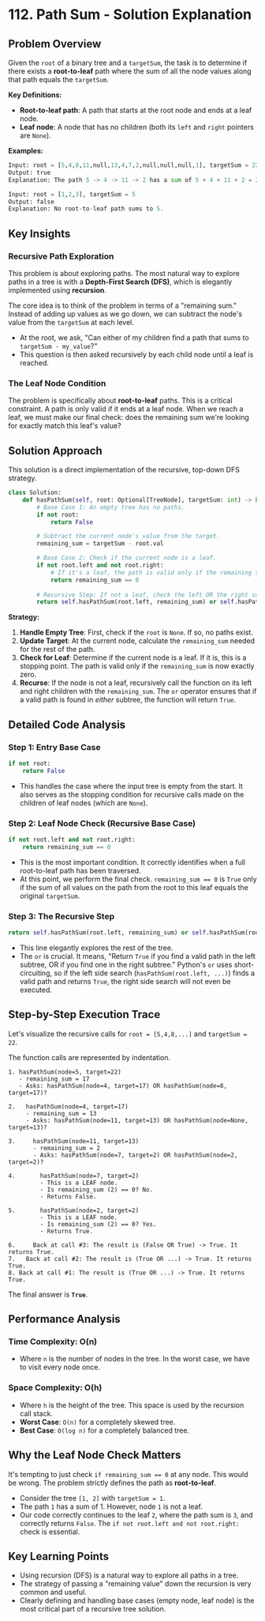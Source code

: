 # 112\. Path Sum - Solution Explanation

## Problem Overview

Given the `root` of a binary tree and a `targetSum`, the task is to determine if there exists a **root-to-leaf** path where the sum of all the node values along that path equals the `targetSum`.

**Key Definitions:**

  - **Root-to-leaf path**: A path that starts at the root node and ends at a leaf node.
  - **Leaf node**: A node that has no children (both its `left` and `right` pointers are `None`).

**Examples:**

```python
Input: root = [5,4,8,11,null,13,4,7,2,null,null,null,1], targetSum = 22
Output: true
Explanation: The path 5 -> 4 -> 11 -> 2 has a sum of 5 + 4 + 11 + 2 = 22.

Input: root = [1,2,3], targetSum = 5
Output: false
Explanation: No root-to-leaf path sums to 5.
```

## Key Insights

### Recursive Path Exploration

This problem is about exploring paths. The most natural way to explore paths in a tree is with a **Depth-First Search (DFS)**, which is elegantly implemented using **recursion**.

The core idea is to think of the problem in terms of a "remaining sum." Instead of adding up values as we go down, we can subtract the node's value from the `targetSum` at each level.

  - At the root, we ask, "Can either of my children find a path that sums to `targetSum - my_value`?"
  - This question is then asked recursively by each child node until a leaf is reached.

### The Leaf Node Condition

The problem is specifically about **root-to-leaf** paths. This is a critical constraint. A path is only valid if it ends at a leaf node. When we reach a leaf, we must make our final check: does the remaining sum we're looking for exactly match this leaf's value?

## Solution Approach

This solution is a direct implementation of the recursive, top-down DFS strategy.

```python
class Solution:
    def hasPathSum(self, root: Optional[TreeNode], targetSum: int) -> bool:
        # Base Case 1: An empty tree has no paths.
        if not root:
            return False

        # Subtract the current node's value from the target.
        remaining_sum = targetSum - root.val

        # Base Case 2: Check if the current node is a leaf.
        if not root.left and not root.right:
            # If it's a leaf, the path is valid only if the remaining sum is zero.
            return remaining_sum == 0
        
        # Recursive Step: If not a leaf, check the left OR the right subtree.
        return self.hasPathSum(root.left, remaining_sum) or self.hasPathSum(root.right, remaining_sum)
```

**Strategy:**

1.  **Handle Empty Tree**: First, check if the `root` is `None`. If so, no paths exist.
2.  **Update Target**: At the current node, calculate the `remaining_sum` needed for the rest of the path.
3.  **Check for Leaf**: Determine if the current node is a leaf. If it is, this is a stopping point. The path is valid only if the `remaining_sum` is now exactly zero.
4.  **Recurse**: If the node is not a leaf, recursively call the function on its left and right children with the `remaining_sum`. The `or` operator ensures that if a valid path is found in *either* subtree, the function will return `True`.

## Detailed Code Analysis

### Step 1: Entry Base Case

```python
if not root:
    return False
```

  - This handles the case where the input tree is empty from the start. It also serves as the stopping condition for recursive calls made on the children of leaf nodes (which are `None`).

### Step 2: Leaf Node Check (Recursive Base Case)

```python
if not root.left and not root.right:
    return remaining_sum == 0
```

  - This is the most important condition. It correctly identifies when a full root-to-leaf path has been traversed.
  - At this point, we perform the final check. `remaining_sum == 0` is `True` only if the sum of all values on the path from the root to this leaf equals the original `targetSum`.

### Step 3: The Recursive Step

```python
return self.hasPathSum(root.left, remaining_sum) or self.hasPathSum(root.right, remaining_sum)
```

  - This line elegantly explores the rest of the tree.
  - The `or` is crucial. It means, "Return `True` if you find a valid path in the left subtree, OR if you find one in the right subtree." Python's `or` uses short-circuiting, so if the left side search (`hasPathSum(root.left, ...)`) finds a valid path and returns `True`, the right side search will not even be executed.

## Step-by-Step Execution Trace

Let's visualize the recursive calls for `root = [5,4,8,...]` and `targetSum = 22`.

The function calls are represented by indentation.

```
1. hasPathSum(node=5, target=22)
   - remaining_sum = 17
   - Asks: hasPathSum(node=4, target=17) OR hasPathSum(node=8, target=17)?

2.   hasPathSum(node=4, target=17)
     - remaining_sum = 13
     - Asks: hasPathSum(node=11, target=13) OR hasPathSum(node=None, target=13)?

3.     hasPathSum(node=11, target=13)
       - remaining_sum = 2
       - Asks: hasPathSum(node=7, target=2) OR hasPathSum(node=2, target=2)?

4.       hasPathSum(node=7, target=2)
         - This is a LEAF node.
         - Is remaining_sum (2) == 0? No.
         - Returns False.

5.       hasPathSum(node=2, target=2)
         - This is a LEAF node.
         - Is remaining_sum (2) == 0? Yes.
         - Returns True.

6.     Back at call #3: The result is (False OR True) -> True. It returns True.
7.   Back at call #2: The result is (True OR ...) -> True. It returns True.
8. Back at call #1: The result is (True OR ...) -> True. It returns True.
```

The final answer is **`True`**.

## Performance Analysis

### Time Complexity: O(n)

  - Where `n` is the number of nodes in the tree. In the worst case, we have to visit every node once.

### Space Complexity: O(h)

  - Where `h` is the height of the tree. This space is used by the recursion call stack.
  - **Worst Case**: `O(n)` for a completely skewed tree.
  - **Best Case**: `O(log n)` for a completely balanced tree.

## Why the Leaf Node Check Matters

It's tempting to just check `if remaining_sum == 0` at any node. This would be wrong. The problem strictly defines the path as **root-to-leaf**.

  - Consider the tree `[1, 2]` with `targetSum = 1`.
  - The path `1` has a sum of 1. However, node `1` is not a leaf.
  - Our code correctly continues to the leaf `2`, where the path sum is `3`, and correctly returns `False`. The `if not root.left and not root.right:` check is essential.

## Key Learning Points

  - Using recursion (DFS) is a natural way to explore all paths in a tree.
  - The strategy of passing a "remaining value" down the recursion is very common and useful.
  - Clearly defining and handling base cases (empty node, leaf node) is the most critical part of a recursive tree solution.